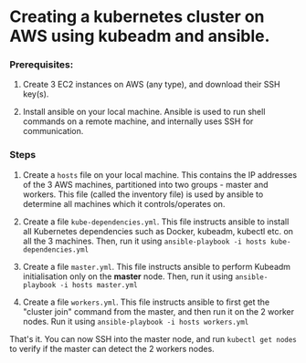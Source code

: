 
# Creating a kubernetes cluster on AWS using kubeadm and ansible.

### Prerequisites:

1. Create 3 EC2 instances on AWS (any type), and download their SSH key(s).

2. Install ansible on your local machine. Ansible is used to run shell commands on a remote machine, and internally uses SSH for communication.



### Steps
1. Create a ```hosts``` file on your local machine. This contains the IP addresses of the 3 AWS machines, partitioned into two groups - master and workers. This file (called the inventory file) is used by ansible to determine all machines which it controls/operates on.

2. Create a file ```kube-dependencies.yml```. This file instructs ansible to install all Kubernetes dependencies such as Docker, kubeadm, kubectl etc. on all the 3 machines. Then, run it using 
```ansible-playbook -i hosts kube-dependencies.yml```

3. Create a file ```master.yml```. This file instructs ansible to perform Kubeadm initialisation only on the **master** node. Then, run it using 
```ansible-playbook -i hosts master.yml```

4. Create a file ```workers.yml```. This file instructs ansible to first get the "cluster join" command from the master, and then run it on the 2 worker nodes. Run it using 
```ansible-playbook -i hosts workers.yml```

That's it. You can now SSH into the master node, and run ```kubectl get nodes``` to verify if the master can detect the 2 workers nodes.
